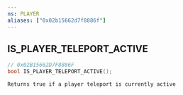 ```yaml
---
ns: PLAYER
aliases: ["0x02b15662d7f8886f"]
---
```

## IS_PLAYER_TELEPORT_ACTIVE

```c
// 0x02B15662D7F8886F
bool IS_PLAYER_TELEPORT_ACTIVE();
```

```
Returns true if a player teleport is currently active
```
